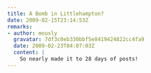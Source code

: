 ```yaml
---
title: A Bomb in Littlehampton?
date: 2009-02-15T23:14:53Z
remarks:
- author: mously
  gravatar: 7df3c0eb330bbf5e8419424822cc4fa9
  date: 2009-02-23T04:07:03Z
  content: |
    So nearly made it to 28 days of posts!
---
```

